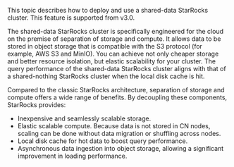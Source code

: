 This topic describes how to deploy and use a shared-data StarRocks cluster. This feature is supported from v3.0.

The shared-data StarRocks cluster is specifically engineered for the cloud on the premise of separation of storage and compute. It allows data to be stored in object storage that is compatible with the S3 protocol (for example, AWS S3 and MinIO). You can achieve not only cheaper storage and better resource isolation, but elastic scalability for your cluster. The query performance of the shared-data StarRocks cluster aligns with that of a shared-nothing StarRocks cluster when the local disk cache is hit.

Compared to the classic StarRocks architecture, separation of storage and compute offers a wide range of benefits. By decoupling these components, StarRocks provides:

- Inexpensive and seamlessly scalable storage.
- Elastic scalable compute. Because data is not stored in CN nodes, scaling can be done without data migration or shuffling across nodes.
- Local disk cache for hot data to boost query performance.
- Asynchronous data ingestion into object storage, allowing a significant improvement in loading performance.

